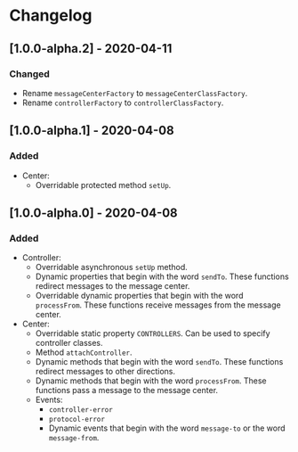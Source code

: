 # Changelog

## [1.0.0-alpha.2] - 2020-04-11
### Changed
- Rename `messageCenterFactory` to `messageCenterClassFactory`.
- Rename `controllerFactory` to `controllerClassFactory`.

## [1.0.0-alpha.1] - 2020-04-08
### Added
- Center:
  - Overridable protected method `setUp`.

## [1.0.0-alpha.0] - 2020-04-08
### Added
- Controller:
  - Overridable asynchronous `setUp` method.
  - Dynamic properties that begin with the word `sendTo`. These functions redirect messages to the message center.
  - Overridable dynamic properties that begin with the word `processFrom`. These functions receive messages from the message center.
- Center:
  - Overridable static property `CONTROLLERS`. Can be used to specify controller classes.
  - Method `attachController`.
  - Dynamic methods that begin with the word `sendTo`. These functions redirect messages to other directions.
  - Dynamic methods that begin with the word `processFrom`. These functions pass a message to the message center.
  - Events:
    - `controller-error`
    - `protocol-error`
    - Dynamic events that begin with the word `message-to` or the word `message-from`.
